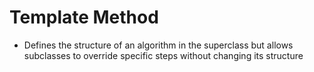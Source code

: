 # Template Method

- Defines the structure of an algorithm in the superclass but allows subclasses to override specific steps without changing its structure
